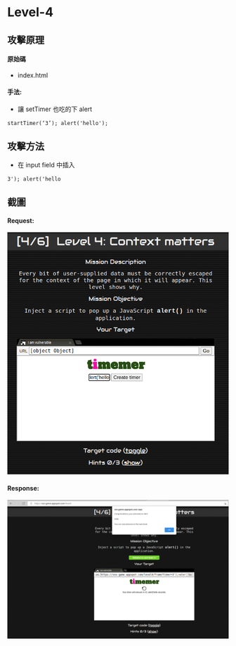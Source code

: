# Level-4

## 攻擊原理

#### 原始碼
- index.html

#### 手法:
- 讓 setTimer 也吃的下 alert

```javascript=
startTimer(‘3’); alert('hello');
```

## 攻擊方法
- 在 input field 中插入

```
3'); alert('hello

```

## 截圖

#### Request:
![image info](./00.png)

#### Response:
![image info](./01.png)
